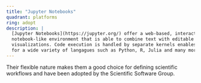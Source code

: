 ```yaml
---
title: "Jupyter Notebooks"
quadrant: platforms
ring: adopt
description: |
  [Jupyter Notebooks](https://jupyter.org/) offer a web-based, interactive,
  notebook-like environment that is able to combine text with editable code and
  visualizations. Code execution is handled by separate kernels enables support
  for a wide variety of langagues such as Python, R, Julia and many more.
---
```


Their flexible nature makes them a good choice for defining scientific workflows
and have been adopted by the Scientific Software Group.

